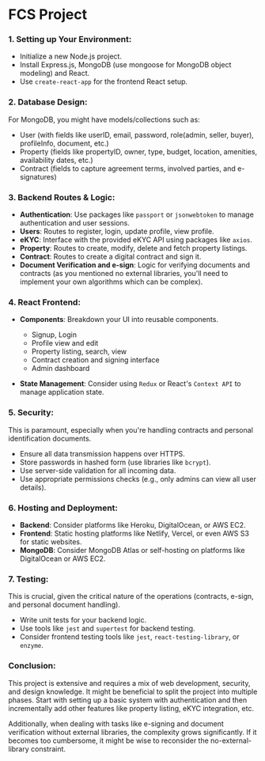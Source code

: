 # FCS Project

### 1. **Setting up Your Environment**:

- Initialize a new Node.js project.
- Install Express.js, MongoDB (use mongoose for MongoDB object modeling) and React.
- Use `create-react-app` for the frontend React setup.

### 2. **Database Design**:

For MongoDB, you might have models/collections such as:

- User (with fields like userID, email, password, role(admin, seller, buyer), profileInfo, document, etc.)
- Property (fields like propertyID, owner, type, budget, location, amenities, availability dates, etc.)
- Contract (fields to capture agreement terms, involved parties, and e-signatures)

### 3. **Backend Routes & Logic**:

- **Authentication**: Use packages like `passport` or `jsonwebtoken` to manage authentication and user sessions.
- **Users**: Routes to register, login, update profile, view profile.
- **eKYC**: Interface with the provided eKYC API using packages like `axios`.
- **Property**: Routes to create, modify, delete and fetch property listings.
- **Contract**: Routes to create a digital contract and sign it.
- **Document Verification and e-sign**: Logic for verifying documents and contracts (as you mentioned no external libraries, you'll need to implement your own algorithms which can be complex).

### 4. **React Frontend**:

- **Components**: Breakdown your UI into reusable components.
  - Signup, Login
  - Profile view and edit
  - Property listing, search, view
  - Contract creation and signing interface
  - Admin dashboard

- **State Management**: Consider using `Redux` or React's `Context API` to manage application state.

### 5. **Security**:

This is paramount, especially when you're handling contracts and personal identification documents.

- Ensure all data transmission happens over HTTPS.
- Store passwords in hashed form (use libraries like `bcrypt`).
- Use server-side validation for all incoming data.
- Use appropriate permissions checks (e.g., only admins can view all user details).

### 6. **Hosting and Deployment**:

- **Backend**: Consider platforms like Heroku, DigitalOcean, or AWS EC2.
- **Frontend**: Static hosting platforms like Netlify, Vercel, or even AWS S3 for static websites.
- **MongoDB**: Consider MongoDB Atlas or self-hosting on platforms like DigitalOcean or AWS EC2.

### 7. **Testing**:

This is crucial, given the critical nature of the operations (contracts, e-sign, and personal document handling).

- Write unit tests for your backend logic.
- Use tools like `jest` and `supertest` for backend testing.
- Consider frontend testing tools like `jest`, `react-testing-library`, or `enzyme`.

### Conclusion:

This project is extensive and requires a mix of web development, security, and design knowledge. It might be beneficial to split the project into multiple phases. Start with setting up a basic system with authentication and then incrementally add other features like property listing, eKYC integration, etc.

Additionally, when dealing with tasks like e-signing and document verification without external libraries, the complexity grows significantly. If it becomes too cumbersome, it might be wise to reconsider the no-external-library constraint.